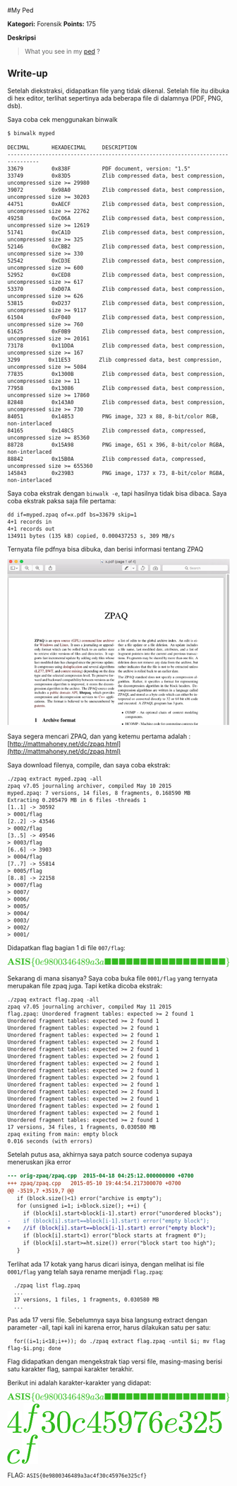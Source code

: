 #My Ped


**Kategori:** Forensik
**Points:** 175

**Deskripsi**


> What you see in my [ped](soal/My_Ped_11ceeee7565e3bbd5c9db2c1a791236f) ?

## Write-up

Setelah diekstraksi, didapatkan file yang tidak dikenal. Setelah file itu dibuka di hex editor, terlihat sepertinya ada beberapa file di dalamnya (PDF, PNG, dsb).


Saya coba cek menggunakan binwalk 

    $ binwalk myped
    
    DECIMAL       HEXADECIMAL     DESCRIPTION
    --------------------------------------------------------------------------------
    33679         0x838F          PDF document, version: "1.5"
    33749         0x83D5          Zlib compressed data, best compression, uncompressed size >= 29980
    39072         0x98A0          Zlib compressed data, best compression, uncompressed size >= 30203
    44751         0xAECF          Zlib compressed data, best compression, uncompressed size >= 22762
    49258         0xC06A          Zlib compressed data, best compression, uncompressed size >= 12619
    51741         0xCA1D          Zlib compressed data, best compression, uncompressed size >= 325
    52146         0xCBB2          Zlib compressed data, best compression, uncompressed size >= 330
    52542         0xCD3E          Zlib compressed data, best compression, uncompressed size >= 600
    52952         0xCED8          Zlib compressed data, best compression, uncompressed size >= 617
    53370         0xD07A          Zlib compressed data, best compression, uncompressed size >= 626
    53815         0xD237          Zlib compressed data, best compression, uncompressed size >= 9117
    61504         0xF040          Zlib compressed data, best compression, uncompressed size >= 760
    61625         0xF0B9          Zlib compressed data, best compression, uncompressed size >= 20161
    73178         0x11DDA         Zlib compressed data, best compression, uncompressed size >= 167
    3299         0x11E53         Zlib compressed data, best compression, uncompressed size >= 5084
    77835         0x1300B         Zlib compressed data, best compression, uncompressed size >= 11
    77958         0x13086         Zlib compressed data, best compression, uncompressed size >= 17860
    82848         0x143A0         Zlib compressed data, best compression, uncompressed size >= 730
    84051         0x14853         PNG image, 323 x 88, 8-bit/color RGB, non-interlaced
    84165         0x148C5         Zlib compressed data, compressed, uncompressed size >= 85360
    88728         0x15A98         PNG image, 651 x 396, 8-bit/color RGBA, non-interlaced
    88842         0x15B0A         Zlib compressed data, compressed, uncompressed size >= 655360
    145843        0x239B3         PNG image, 1737 x 73, 8-bit/color RGBA, non-interlaced


Saya coba ekstrak dengan `binwalk -e`, tapi hasilnya tidak bisa dibaca. Saya coba ekstrak paksa saja file pertama:

    dd if=myped.zpaq of=x.pdf bs=33679 skip=1
    4+1 records in
    4+1 records out
    134911 bytes (135 kB) copied, 0.000437253 s, 309 MB/s

Ternyata file pdfnya bisa dibuka, dan berisi informasi tentang ZPAQ

![ZPAQ](./pdf.png?raw=true "ZPAQ")


Saya segera mencari ZPAQ, dan yang ketemu pertama adalah : [http://mattmahoney.net/dc/zpaq.html](http://mattmahoney.net/dc/zpaq.html)

Saya download filenya, compile, dan saya coba ekstrak:

    ./zpaq extract myped.zpaq -all
    zpaq v7.05 journaling archiver, compiled May 10 2015
    myped.zpaq: 7 versions, 14 files, 8 fragments, 0.168590 MB
    Extracting 0.205479 MB in 6 files -threads 1
    [1..1] -> 30592
    > 0001/flag
    [2..2] -> 43546
    > 0002/flag
    [3..5] -> 49546
    > 0003/flag
    [6..6] -> 3903
    > 0004/flag
    [7..7] -> 55814
    > 0005/flag
    [8..8] -> 22158
    > 0007/flag
    > 0007/
    > 0006/
    > 0005/
    > 0004/
    > 0003/
    > 0002/
    > 0001/

Didapatkan flag bagian 1 di file `007/flag`:

![Flag Bagian 1](./flag-part-1.png?raw=true "Flag Bagian 1")

Sekarang di mana sisanya? Saya coba buka file `0001/flag` yang ternyata merupakan file zpaq juga. Tapi ketika dicoba ekstrak:


    ./zpaq extract flag.zpaq -all 
    zpaq v7.05 journaling archiver, compiled May 11 2015
    flag.zpaq: Unordered fragment tables: expected >= 2 found 1
    Unordered fragment tables: expected >= 2 found 1
    Unordered fragment tables: expected >= 2 found 1
    Unordered fragment tables: expected >= 2 found 1
    Unordered fragment tables: expected >= 2 found 1
    Unordered fragment tables: expected >= 2 found 1
    Unordered fragment tables: expected >= 2 found 1
    Unordered fragment tables: expected >= 2 found 1
    Unordered fragment tables: expected >= 2 found 1
    Unordered fragment tables: expected >= 2 found 1
    Unordered fragment tables: expected >= 2 found 1
    Unordered fragment tables: expected >= 2 found 1
    Unordered fragment tables: expected >= 2 found 1
    Unordered fragment tables: expected >= 2 found 1
    Unordered fragment tables: expected >= 2 found 1
    Unordered fragment tables: expected >= 2 found 1
    17 versions, 34 files, 1 fragments, 0.030580 MB
    zpaq exiting from main: empty block
    0.016 seconds (with errors)


Setelah putus asa, akhirnya saya patch source codenya supaya meneruskan jika error

```diff
--- orig-zpaq/zpaq.cpp	2015-04-18 04:25:12.000000000 +0700
+++ zpaq/zpaq.cpp	2015-05-10 19:44:54.217300070 +0700
@@ -3519,7 +3519,7 @@
   if (block.size()<1) error("archive is empty");
   for (unsigned i=1; i<block.size(); ++i) {
     if (block[i].start<block[i-1].start) error("unordered blocks");
-    if (block[i].start==block[i-1].start) error("empty block");
+    //if (block[i].start==block[i-1].start) error("empty block");
     if (block[i].start<1) error("block starts at fragment 0");
     if (block[i].start>=ht.size()) error("block start too high");
   }
```


Terlihat ada 17 kotak yang harus dicari isinya, dengan melihat isi file `0001/flag` yang telah saya rename menjadi `flag.zpaq`:

      ./zpaq list flag.zpaq
      ...
      17 versions, 1 files, 1 fragments, 0.030580 MB
      ...

Pas ada 17 versi file. Sebelumnya saya bisa langsung extract dengan parameter -all, tapi kali ini karena error, harus dilakukan satu per satu:

      for((i=1;i<18;i++)); do ./zpaq extract flag.zpaq -until $i; mv flag flag-$i.png; done


Flag didapatkan dengan mengekstrak tiap versi file, masing-masing berisi satu karakter flag, sampai karakter terakhir.

 Berikut ini adalah karakter-karakter yang didapat:

 ![flag-1](./flag-1.png?raw=true "Flag-1")
 ![flag-2](./flag-2.png?raw=true "Flag-2")
 ![flag-3](./flag-3.png?raw=true "Flag-3")
 ![flag-4](./flag-4.png?raw=true "Flag-4")
 ![flag-5](./flag-5.png?raw=true "Flag-5")
 ![flag-6](./flag-6.png?raw=true "Flag-6")
 ![flag-7](./flag-7.png?raw=true "Flag-7")
 ![flag-8](./flag-8.png?raw=true "Flag-8")
 ![flag-9](./flag-9.png?raw=true "Flag-9")
 ![flag-10](./flag-10.png?raw=true "Flag-10")
 ![flag-11](./flag-11.png?raw=true "Flag-11")
 ![flag-12](./flag-12.png?raw=true "Flag-12")
 ![flag-13](./flag-13.png?raw=true "Flag-13")
 ![flag-14](./flag-14.png?raw=true "Flag-14")
 ![flag-15](./flag-15.png?raw=true "Flag-15")
 ![flag-16](./flag-16.png?raw=true "Flag-16")
 ![flag-17](./flag-17.png?raw=true "Flag-17")


FLAG: `ASIS{0e9800346489a3ac4f30c45976e325cf}`
